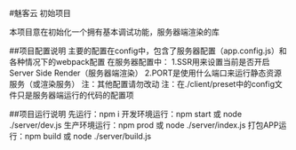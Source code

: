 #魅客云 初始项目

本项目意在初始化一个拥有基本调试功能，服务器端渲染的库

##项目配置说明
主要的配置在config中，包含了服务器配置（app.config.js）和各种情况下的webpack配置
在服务器配置中：
1.SSR用来设置当前是否开启Server Side Render（服务器端渲染）
2.PORT是使用什么端口来运行静态资源服务（或渲染服务）
注：其他配置请勿改动
注：在./client/preset中的config文件只是服务器端运行的代码的配置项

##项目运行说明
先运行：npm i
开发环境运行：npm start 或 node ./server/dev.js
生产环境运行：npm prod 或 node ./server/index.js
打包APP运行：npm build 或 node ./server/build.js
